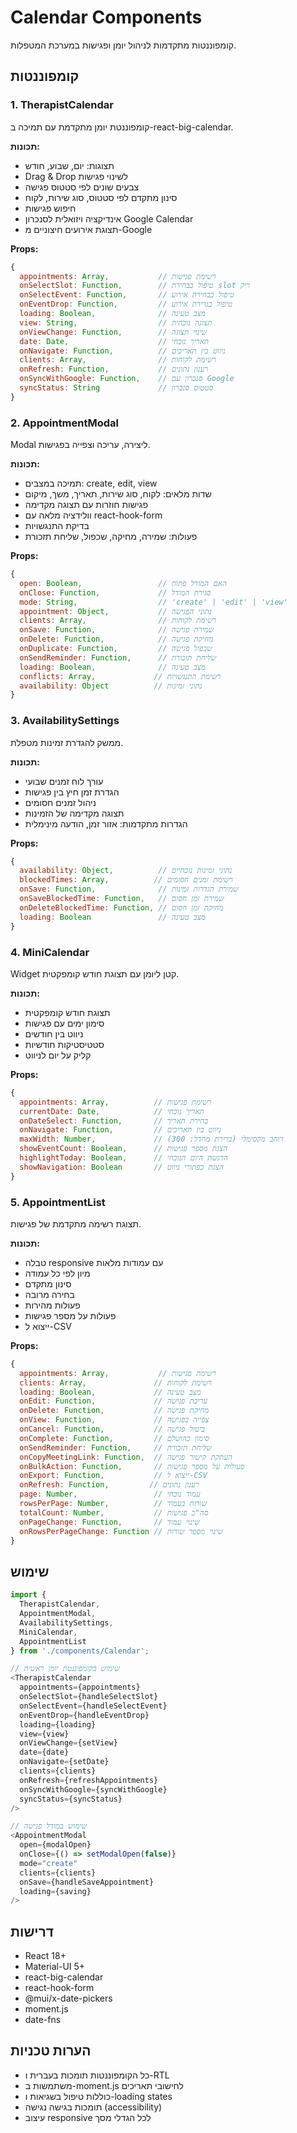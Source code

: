# Calendar Components

קומפוננטות מתקדמות לניהול יומן ופגישות במערכת המטפלות.

## קומפוננטות

### 1. TherapistCalendar
קומפוננטת יומן מתקדמת עם תמיכה ב-react-big-calendar.

**תכונות:**
- תצוגות: יום, שבוע, חודש
- Drag & Drop לשינוי פגישות
- צבעים שונים לפי סטטוס פגישה
- סינון מתקדם לפי סטטוס, סוג שירות, לקוח
- חיפוש פגישות
- אינדיקציה ויזואלית לסנכרון Google Calendar
- תצוגת אירועים חיצוניים מ-Google

**Props:**
```javascript
{
  appointments: Array,           // רשימת פגישות
  onSelectSlot: Function,        // טיפול בבחירת slot ריק
  onSelectEvent: Function,       // טיפול בבחירת אירוע
  onEventDrop: Function,         // טיפול בגרירת אירוע
  loading: Boolean,              // מצב טעינה
  view: String,                  // תצוגה נוכחית
  onViewChange: Function,        // שינוי תצוגה
  date: Date,                    // תאריך נוכחי
  onNavigate: Function,          // ניווט בין תאריכים
  clients: Array,                // רשימת לקוחות
  onRefresh: Function,           // רענון נתונים
  onSyncWithGoogle: Function,    // סנכרון עם Google
  syncStatus: String             // סטטוס סנכרון
}
```

### 2. AppointmentModal
Modal ליצירה, עריכה וצפייה בפגישות.

**תכונות:**
- תמיכה במצבים: create, edit, view
- שדות מלאים: לקוח, סוג שירות, תאריך, משך, מיקום
- פגישות חוזרות עם תצוגה מקדימה
- וולידציה מלאה עם react-hook-form
- בדיקת התנגשויות
- פעולות: שמירה, מחיקה, שכפול, שליחת תזכורת

**Props:**
```javascript
{
  open: Boolean,                 // האם המודל פתוח
  onClose: Function,             // סגירת המודל
  mode: String,                  // 'create' | 'edit' | 'view'
  appointment: Object,           // נתוני הפגישה
  clients: Array,                // רשימת לקוחות
  onSave: Function,              // שמירת פגישה
  onDelete: Function,            // מחיקת פגישה
  onDuplicate: Function,         // שכפול פגישה
  onSendReminder: Function,      // שליחת תזכורת
  loading: Boolean,              // מצב טעינה
  conflicts: Array,             // רשימת התנגשויות
  availability: Object          // נתוני זמינות
}
```

### 3. AvailabilitySettings
ממשק להגדרת זמינות מטפלת.

**תכונות:**
- עורך לוח זמנים שבועי
- הגדרת זמן חיץ בין פגישות
- ניהול זמנים חסומים
- תצוגה מקדימה של הזמינות
- הגדרות מתקדמות: אזור זמן, הודעה מינימלית

**Props:**
```javascript
{
  availability: Object,          // נתוני זמינות נוכחיים
  blockedTimes: Array,          // רשימת זמנים חסומים
  onSave: Function,              // שמירת הגדרות זמינות
  onSaveBlockedTime: Function,   // שמירת זמן חסום
  onDeleteBlockedTime: Function, // מחיקת זמן חסום
  loading: Boolean               // מצב טעינה
}
```

### 4. MiniCalendar
Widget קטן ליומן עם תצוגת חודש קומפקטית.

**תכונות:**
- תצוגת חודש קומפקטית
- סימון ימים עם פגישות
- ניווט בין חודשים
- סטטיסטיקות חודשיות
- קליק על יום לניווט

**Props:**
```javascript
{
  appointments: Array,          // רשימת פגישות
  currentDate: Date,            // תאריך נוכחי
  onDateSelect: Function,       // בחירת תאריך
  onNavigate: Function,         // ניווט בין תאריכים
  maxWidth: Number,             // רוחב מקסימלי (ברירת מחדל: 300)
  showEventCount: Boolean,      // הצגת מספר פגישות
  highlightToday: Boolean,      // הדגשת היום הנוכחי
  showNavigation: Boolean       // הצגת כפתורי ניווט
}
```

### 5. AppointmentList
תצוגת רשימה מתקדמת של פגישות.

**תכונות:**
- טבלה responsive עם עמודות מלאות
- מיון לפי כל עמודה
- סינון מתקדם
- בחירה מרובה
- פעולות מהירות
- פעולות על מספר פגישות
- ייצוא ל-CSV

**Props:**
```javascript
{
  appointments: Array,           // רשימת פגישות
  clients: Array,               // רשימת לקוחות
  loading: Boolean,             // מצב טעינה
  onEdit: Function,             // עריכת פגישה
  onDelete: Function,           // מחיקת פגישה
  onView: Function,             // צפייה בפגישה
  onCancel: Function,           // ביטול פגישה
  onComplete: Function,         // סימון כהושלם
  onSendReminder: Function,     // שליחת תזכורת
  onCopyMeetingLink: Function,  // העתקת קישור פגישה
  onBulkAction: Function,       // פעולות על מספר פגישות
  onExport: Function,           // ייצוא ל-CSV
  onRefresh: Function,         // רענון נתונים
  page: Number,                 // עמוד נוכחי
  rowsPerPage: Number,          // שורות בעמוד
  totalCount: Number,           // סה"כ פגישות
  onPageChange: Function,       // שינוי עמוד
  onRowsPerPageChange: Function // שינוי מספר שורות
}
```

## שימוש

```javascript
import { 
  TherapistCalendar, 
  AppointmentModal, 
  AvailabilitySettings,
  MiniCalendar,
  AppointmentList 
} from './components/Calendar';

// שימוש בקומפוננטת יומן ראשית
<TherapistCalendar
  appointments={appointments}
  onSelectSlot={handleSelectSlot}
  onSelectEvent={handleSelectEvent}
  onEventDrop={handleEventDrop}
  loading={loading}
  view={view}
  onViewChange={setView}
  date={date}
  onNavigate={setDate}
  clients={clients}
  onRefresh={refreshAppointments}
  onSyncWithGoogle={syncWithGoogle}
  syncStatus={syncStatus}
/>

// שימוש במודל פגישה
<AppointmentModal
  open={modalOpen}
  onClose={() => setModalOpen(false)}
  mode="create"
  clients={clients}
  onSave={handleSaveAppointment}
  loading={saving}
/>
```

## דרישות

- React 18+
- Material-UI 5+
- react-big-calendar
- react-hook-form
- @mui/x-date-pickers
- moment.js
- date-fns

## הערות טכניות

- כל הקומפוננטות תומכות בעברית ו-RTL
- משתמשות ב-moment.js לחישובי תאריכים
- כוללות טיפול בשגיאות ו-loading states
- תומכות בגישה נגישה (accessibility)
- עיצוב responsive לכל הגדלי מסך
